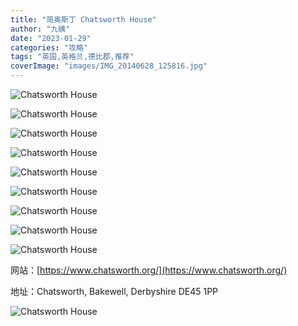 ```yaml
---
title: "简奥斯丁 Chatsworth House"
author: "九姨"
date: "2023-01-29"
categories: "攻略"
tags: "英国,英格兰,德比郡,推荐"
coverImage: "images/IMG_20140628_125816.jpg"
---
```


>

![Chatsworth House](images/IMG_20140628_103510.jpg)

>

![Chatsworth House](images/IMG_20140628_111436.jpg)

>

![Chatsworth House](images/IMG_20140628_114117.jpg)

>

![Chatsworth House](images/IMG_20140628_120321.jpg)

>

![Chatsworth House](images/IMG_20140628_120740.jpg)

>

![Chatsworth House](images/IMG_20140628_124055.jpg)

>

![Chatsworth House](images/IMG_20140628_125816.jpg)

>

![Chatsworth House](images/IMG_20140629_130359.jpg)

>

![Chatsworth House](images/IMG_20140629_151611.jpg)


网站：[https://www.chatsworth.org/](https://www.chatsworth.org/)

地址：Chatsworth, Bakewell, Derbyshire DE45 1PP

![Chatsworth House](images/chatsworth.jpg)